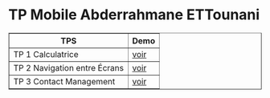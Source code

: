 # TP Mobile Abderrahmane ETTounani

<table border="1" >
    <tr>
        <th>TPS</th>
        <th>Demo</th>
    </tr>
    <tr>
        <td>TP 1 Calculatrice</td>
        <td><a href="https://github.com/ET-TOUNANI/MonSuperCalculatrice">voir</a></td>
    </tr>
    <tr>
        <td>TP 2 Navigation entre Écrans</td>
        <td><a href="https://github.com/ET-TOUNANI/ETTOUNANI_TP_MOBILE/tree/main/tp2">voir</a></td>
    </tr>
    <tr>
        <td>TP 3 Contact Management</td>
        <td><a href="https://github.com/ET-TOUNANI/ContactManagement?authuser=0">voir</a></td>
    
</table>
